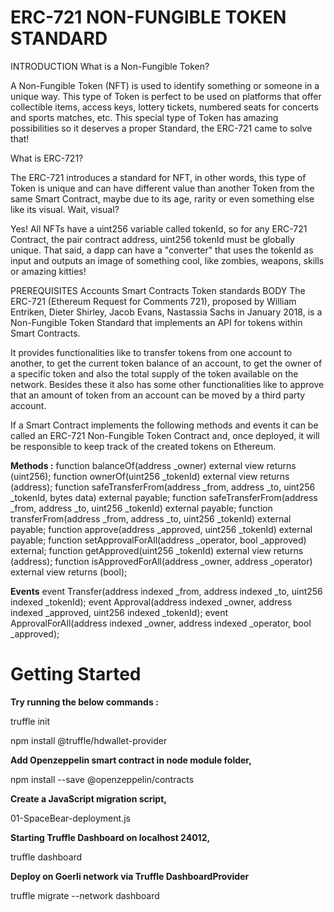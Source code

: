 ERC-721 NON-FUNGIBLE TOKEN STANDARD
==================================


INTRODUCTION
What is a Non-Fungible Token?

A Non-Fungible Token (NFT) is used to identify something or someone in a unique way. This type of Token is perfect to be used on platforms that offer collectible items, access keys, lottery tickets, numbered seats for concerts and sports matches, etc. This special type of Token has amazing possibilities so it deserves a proper Standard, the ERC-721 came to solve that!

What is ERC-721?

The ERC-721 introduces a standard for NFT, in other words, this type of Token is unique and can have different value than another Token from the same Smart Contract, maybe due to its age, rarity or even something else like its visual. Wait, visual?

Yes! All NFTs have a uint256 variable called tokenId, so for any ERC-721 Contract, the pair contract address, uint256 tokenId must be globally unique. That said, a dapp can have a "converter" that uses the tokenId as input and outputs an image of something cool, like zombies, weapons, skills or amazing kitties!

PREREQUISITES
Accounts
Smart Contracts
Token standards
BODY
The ERC-721 (Ethereum Request for Comments 721), proposed by William Entriken, Dieter Shirley, Jacob Evans, Nastassia Sachs in January 2018, is a Non-Fungible Token Standard that implements an API for tokens within Smart Contracts.

It provides functionalities like to transfer tokens from one account to another, to get the current token balance of an account, to get the owner of a specific token and also the total supply of the token available on the network. Besides these it also has some other functionalities like to approve that an amount of token from an account can be moved by a third party account.

If a Smart Contract implements the following methods and events it can be called an ERC-721 Non-Fungible Token Contract and, once deployed, it will be responsible to keep track of the created tokens on Ethereum.


**Methods :**
    function balanceOf(address _owner) external view returns (uint256);
    function ownerOf(uint256 _tokenId) external view returns (address);
    function safeTransferFrom(address _from, address _to, uint256 _tokenId, bytes data) external payable;
    function safeTransferFrom(address _from, address _to, uint256 _tokenId) external payable;
    function transferFrom(address _from, address _to, uint256 _tokenId) external payable;
    function approve(address _approved, uint256 _tokenId) external payable;
    function setApprovalForAll(address _operator, bool _approved) external;
    function getApproved(uint256 _tokenId) external view returns (address);
    function isApprovedForAll(address _owner, address _operator) external view returns (bool);


**Events**
    event Transfer(address indexed _from, address indexed _to, uint256 indexed _tokenId);
    event Approval(address indexed _owner, address indexed _approved, uint256 indexed _tokenId);
    event ApprovalForAll(address indexed _owner, address indexed _operator, bool _approved);


Getting Started
===============
**Try running the below commands :**

truffle init

npm install @truffle/hdwallet-provider

**Add Openzeppelin smart contract in node module folder,**

npm install --save @openzeppelin/contracts

**Create a JavaScript migration script,**

01-SpaceBear-deployment.js

**Starting Truffle Dashboard on localhost 24012,**

truffle dashboard

**Deploy on Goerli network via Truffle DashboardProvider**

truffle migrate --network dashboard 









